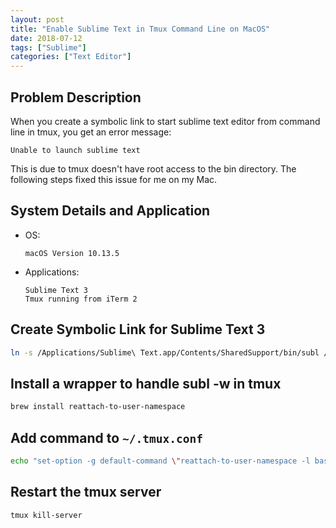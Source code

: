 ```yaml
---
layout: post
title: "Enable Sublime Text in Tmux Command Line on MacOS"
date: 2018-07-12
tags: ["Sublime"]
categories: ["Text Editor"]
---
```



## Problem Description

When you create a symbolic link to start sublime text editor from command line in tmux, you get an error message:

```text
Unable to launch sublime text
```

This is due to tmux doesn't have root access to the bin directory. The following steps fixed this issue for me on my Mac.

## System Details and Application

* OS:

    ```text
    macOS Version 10.13.5
    ```

* Applications:

    ```
    Sublime Text 3
    Tmux running from iTerm 2
    ```

## Create Symbolic Link for Sublime Text 3

```bash
ln -s /Applications/Sublime\ Text.app/Contents/SharedSupport/bin/subl /usr/local/bin/subl
```

## Install a wrapper to handle subl -w in tmux

```bash
brew install reattach-to-user-namespace
```

## Add command to `~/.tmux.conf`

```bash
echo "set-option -g default-command \"reattach-to-user-namespace -l bash\"" >> ~/.tmux.conf
```

## Restart the tmux server

```bash
tmux kill-server
```
